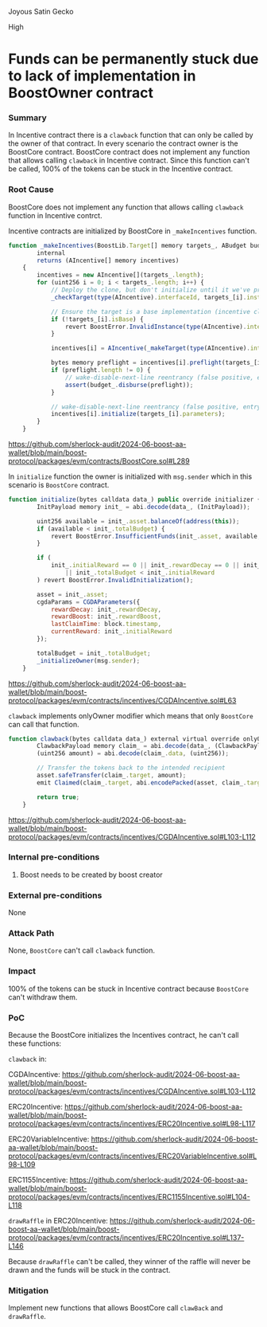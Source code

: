 Joyous Satin Gecko

High

# Funds can be permanently stuck due to lack of implementation in BoostOwner contract

### Summary

In Incentive contract there is a `clawback` function that can only be called by the owner of that contract. In every scenario the contract owner is the BoostCore contract. BoostCore contract does not implement any function that allows calling `clawback` in Incentive contract. Since this function can't be called, 100% of the tokens can be stuck in the Incentive contract.

### Root Cause

BoostCore does not implement any function that allows calling `clawback` function in Incentive contrct.

Incentive contracts are initialized by BoostCore in `_makeIncentives` function.

```javascript
function _makeIncentives(BoostLib.Target[] memory targets_, ABudget budget_)
        internal
        returns (AIncentive[] memory incentives)
    {
        incentives = new AIncentive[](targets_.length);
        for (uint256 i = 0; i < targets_.length; i++) {
            // Deploy the clone, but don't initialize until it we've preflighted
            _checkTarget(type(AIncentive).interfaceId, targets_[i].instance);

            // Ensure the target is a base implementation (incentive clones are not reusable)
            if (!targets_[i].isBase) {
                revert BoostError.InvalidInstance(type(AIncentive).interfaceId, targets_[i].instance);
            }

            incentives[i] = AIncentive(_makeTarget(type(AIncentive).interfaceId, targets_[i], false));

            bytes memory preflight = incentives[i].preflight(targets_[i].parameters);
            if (preflight.length != 0) {
                // wake-disable-next-line reentrancy (false positive, entrypoint is nonReentrant)
                assert(budget_.disburse(preflight));
            }

            // wake-disable-next-line reentrancy (false positive, entrypoint is nonReentrant)
            incentives[i].initialize(targets_[i].parameters);
        }
    }
```

https://github.com/sherlock-audit/2024-06-boost-aa-wallet/blob/main/boost-protocol/packages/evm/contracts/BoostCore.sol#L289

In `initialize` function the owner is initialized with `msg.sender` which in this scenario is `BoostCore` contract.

```javascript
function initialize(bytes calldata data_) public override initializer {
        InitPayload memory init_ = abi.decode(data_, (InitPayload));

        uint256 available = init_.asset.balanceOf(address(this));
        if (available < init_.totalBudget) {
            revert BoostError.InsufficientFunds(init_.asset, available, init_.totalBudget);
        }

        if (
            init_.initialReward == 0 || init_.rewardDecay == 0 || init_.rewardBoost == 0
                || init_.totalBudget < init_.initialReward
        ) revert BoostError.InvalidInitialization();

        asset = init_.asset;
        cgdaParams = CGDAParameters({
            rewardDecay: init_.rewardDecay,
            rewardBoost: init_.rewardBoost,
            lastClaimTime: block.timestamp,
            currentReward: init_.initialReward
        });

        totalBudget = init_.totalBudget;
        _initializeOwner(msg.sender);
    }
```

https://github.com/sherlock-audit/2024-06-boost-aa-wallet/blob/main/boost-protocol/packages/evm/contracts/incentives/CGDAIncentive.sol#L63

`clawback` implements onlyOwner modifier which means that only `BoostCore` can call that function.

```javascript
function clawback(bytes calldata data_) external virtual override onlyOwner returns (bool) {
        ClawbackPayload memory claim_ = abi.decode(data_, (ClawbackPayload));
        (uint256 amount) = abi.decode(claim_.data, (uint256));

        // Transfer the tokens back to the intended recipient
        asset.safeTransfer(claim_.target, amount);
        emit Claimed(claim_.target, abi.encodePacked(asset, claim_.target, amount));

        return true;
    }
```

https://github.com/sherlock-audit/2024-06-boost-aa-wallet/blob/main/boost-protocol/packages/evm/contracts/incentives/CGDAIncentive.sol#L103-L112

### Internal pre-conditions

1. Boost needs to be created by boost creator

### External pre-conditions

None

### Attack Path

None, `BoostCore` can't call `clawback` function.

### Impact

100% of the tokens can be stuck in Incentive contract because `BoostCore` can't withdraw them.

### PoC

Because the BoostCore initializes the Incentives contract, he can't call these functions:

`clawback` in:

CGDAIncentive: https://github.com/sherlock-audit/2024-06-boost-aa-wallet/blob/main/boost-protocol/packages/evm/contracts/incentives/CGDAIncentive.sol#L103-L112

ERC20Incentive: https://github.com/sherlock-audit/2024-06-boost-aa-wallet/blob/main/boost-protocol/packages/evm/contracts/incentives/ERC20Incentive.sol#L98-L117

ERC20VariableIncentive: https://github.com/sherlock-audit/2024-06-boost-aa-wallet/blob/main/boost-protocol/packages/evm/contracts/incentives/ERC20VariableIncentive.sol#L98-L109

ERC1155Incentive: https://github.com/sherlock-audit/2024-06-boost-aa-wallet/blob/main/boost-protocol/packages/evm/contracts/incentives/ERC1155Incentive.sol#L104-L118

`drawRaffle` in ERC20Incentive: https://github.com/sherlock-audit/2024-06-boost-aa-wallet/blob/main/boost-protocol/packages/evm/contracts/incentives/ERC20Incentive.sol#L137-L146

Because `drawRaffle` can't be called, they winner of the raffle will never be drawn and the funds will be stuck in the contract.

### Mitigation

Implement new functions that allows BoostCore call `clawBack` and `drawRaffle`.